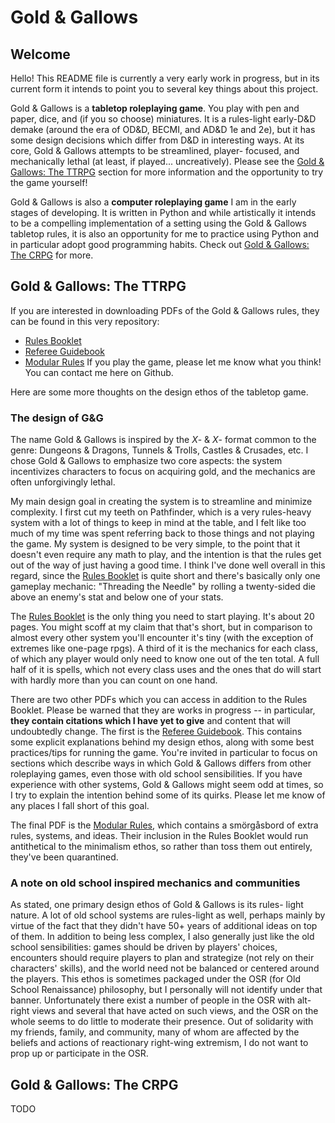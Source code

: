 # Gold & Gallows

## Welcome

Hello! This README file is currently a very early work in progress, but 
in its current form it intends to point you to several key things about 
this project.

Gold & Gallows is a **tabletop roleplaying game**. You play with pen 
and paper, dice, and (if you so choose) miniatures. It is a rules-light 
early-D&D demake (around the era of OD&D, BECMI, and AD&D 1e and 2e), 
but it has some design decisions which differ from D&D in interesting 
ways. At its core, Gold & Gallows attempts to be streamlined, player-
focused, and mechanically lethal (at least, if played... uncreatively). 
Please see the [Gold & Gallows: The TTRPG](#gold-&-gallows-the-ttrpg) 
section for more information and the opportunity to try the game 
yourself!

Gold & Gallows is also a **computer roleplaying game** I am in the 
early stages of developing. It is written in Python and while 
artistically it intends to be a compelling implementation of a setting 
using the Gold & Gallows tabletop rules, it is also an opportunity for 
me to practice using Python and in particular adopt good programming 
habits. Check out [Gold & Gallows: The CRPG](#gold-&-gallows-the-crpg) 
for more.

## Gold & Gallows: The TTRPG

If you are interested in downloading PDFs of the 
Gold & Gallows rules, they can be found in this very repository:
* [Rules Booklet](TTRPG/GnG_Rules_Booklet_6_Jan_2024.pdf)
* [Referee Guidebook](TTRPG/GnG_Referee_Guidebook_6_Jan_2024.pdf)
* [Modular Rules](TTRPG/GnG_Modular_Rules_6_Jan_2024.pdf)
If you play the game, please let me know what you think! You can 
contact me here on Github.

Here are some more thoughts on the design ethos of the tabletop game.

### The design of G&G

The name Gold & Gallows is inspired by the *X*- & *X*- format common to 
the genre: Dungeons & Dragons, Tunnels & Trolls, Castles & Crusades, 
etc. I chose Gold & Gallows to emphasize two core aspects: the system 
incentivizes characters to focus on acquiring gold, and the mechanics 
are often unforgivingly lethal.

My main design goal in creating the system is to streamline and 
minimize complexity. I first cut my teeth on Pathfinder, which is a 
very rules-heavy system with a lot of things to keep in mind at the 
table, and I felt like too much of my time was spent referring back to 
those things and not playing the game. My system is designed to be very 
simple, to the point that it doesn't even require any math to play, and 
the intention is that the rules get out of the way of just having a 
good time. I think I've done well overall in this regard, since the 
[Rules Booklet](TTRPG/GnG_Rules_Booklet_6_Jan_2024.pdf) is quite short 
and there's basically only one gameplay mechanic: "Threading the 
Needle" by rolling a twenty-sided die above an enemy's stat and below 
one of your stats.

The [Rules Booklet](TTRPG/GnG_Rules_Booklet_6_Jan_2024.pdf) is the only 
thing you need to start playing. It's about 20 pages. You might scoff 
at my claim that that's short, but in comparison to almost every other 
system you'll encounter it's tiny (with the exception of extremes like 
one-page rpgs). A third of it is the mechanics for each class, of which 
any player would only need to know one out of the ten total. A full 
half of it is spells, which not every class uses and the ones that do 
will start with hardly more than you can count on one hand.

There are two other PDFs which you can access in addition to the 
Rules Booklet. Please be warned that they are works in progress -- in 
particular, **they contain citations which I have yet to give** and 
content that will undoubtedly change. The first is the 
[Referee Guidebook](TTRPG/GnG_Referee_Guidebook_6_Jan_2024.pdf). This 
contains some explicit explanations behind my design ethos, along with 
some best practices/tips for running the game. You're invited in 
particular to focus on sections which describe ways in which Gold & 
Gallows differs from other roleplaying games, even those with old 
school sensibilities. If you have experience with other systems, Gold & 
Gallows might seem odd at times, so I try to explain the intention 
behind some of its quirks. Please let me know of any places I fall 
short of this goal.

The final PDF is the 
[Modular Rules](TTRPG/GnG_Modular_Rules_6_Jan_2024.pdf), which contains 
a smörgåsbord of extra rules, systems, and ideas. Their inclusion in 
the Rules Booklet would run antithetical to the minimalism ethos, so 
rather than toss them out entirely, they've been quarantined.

### A note on old school inspired mechanics and communities

As stated, one primary design ethos of Gold & Gallows is its rules-
light nature. A lot of old school systems are rules-light as well, 
perhaps mainly by virtue of the fact that they didn't have 50+ years of 
additional ideas on top of them. In addition to being less complex, I 
also generally just like the old school sensibilities: games should be 
driven by players' choices, encounters should require players to plan 
and strategize (not rely on their characters' skills), and the world 
need not be balanced or centered around the players. This ethos is 
sometimes packaged under the OSR (for Old School Renaissance) 
philosophy, but I personally will not identify under that banner. 
Unfortunately there exist a number of people in the OSR with alt-right 
views and several that have acted on such views, and the OSR on the 
whole seems to do little to moderate their presence. Out of solidarity 
with my friends, family, and community, many of whom are affected by 
the beliefs and actions of reactionary right-wing extremism, I do not 
want to prop up or participate in the OSR.


## Gold & Gallows: The CRPG

TODO